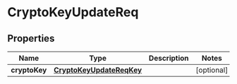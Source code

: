 # CryptoKeyUpdateReq

## Properties
Name | Type | Description | Notes
------------ | ------------- | ------------- | -------------
**cryptoKey** | [**CryptoKeyUpdateReqKey**](CryptoKeyUpdateReqKey.md) |  |  [optional]
